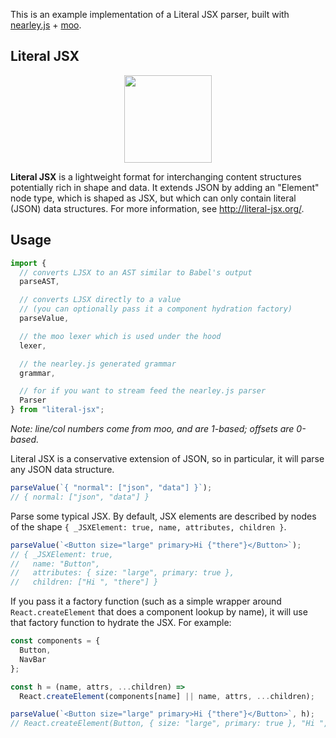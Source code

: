 This is an example implementation of a Literal JSX parser, built with [nearley.js](https://nearley.js.org) + [moo](https://github.com/no-context/moo).

## Literal JSX

<p align="center">
  <img src="https://user-images.githubusercontent.com/43432/58766059-90999780-857a-11e9-91df-7a42baa79c38.png" height="140" />
</p>

**Literal JSX** is a lightweight format for interchanging content structures potentially rich in shape and data. It extends JSON by adding an "Element" node type, which is shaped as JSX, but which can only contain literal (JSON) data structures. For more information, see http://literal-jsx.org/.

## Usage

```js
import {
  // converts LJSX to an AST similar to Babel's output
  parseAST,

  // converts LJSX directly to a value
  // (you can optionally pass it a component hydration factory)
  parseValue,

  // the moo lexer which is used under the hood
  lexer,

  // the nearley.js generated grammar
  grammar,

  // for if you want to stream feed the nearley.js parser
  Parser
} from "literal-jsx";
```

_Note: line/col numbers come from moo, and are 1-based; offsets are 0-based._

Literal JSX is a conservative extension of JSON, so in particular, it will parse any JSON data structure.

```js
parseValue(`{ "normal": ["json", "data"] }`);
// { normal: ["json", "data"] }
```

Parse some typical JSX. By default, JSX elements are described by nodes of the shape `{ _JSXElement: true, name, attributes, children }`.

```js
parseValue(`<Button size="large" primary>Hi {"there"}</Button>`);
// { _JSXElement: true,
//   name: "Button",
//   attributes: { size: "large", primary: true },
//   children: ["Hi ", "there"] }
```

If you pass it a factory function (such as a simple wrapper around `React.createElement` that does a component lookup by name), it will use that factory function to hydrate the JSX. For example:

```js
const components = {
  Button,
  NavBar
};

const h = (name, attrs, ...children) =>
  React.createElement(components[name] || name, attrs, ...children);

parseValue(`<Button size="large" primary>Hi {"there"}</Button>`, h);
// React.createElement(Button, { size: "large", primary: true }, "Hi ", "there")
```
